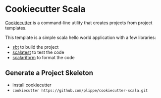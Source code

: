 # Cookiecutter Scala

[Cookiecutter](https://github.com/audreyr/cookiecutter) is a command-line utility that creates projects from project templates.

This template is a simple scala hello world application with a few libraries:
- [sbt](https://github.com/sbt/sbt) to build the project
- [scalatest](https://github.com/scalatest/scalatest) to test the code
- [scalariform](https://github.com/scala-ide/scalariform) to format the code

## Generate a Project Skeleton
- install cookiecutter
- `cookiecutter https://github.com/plippe/cookiecutter-scala.git`

